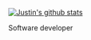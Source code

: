 [![Justin's github stats](https://github-readme-stats.vercel.app/api?username=vunderkind)](https://github.com/vunderkind)

Software developer
<!-- ![Metrics](https://metrics.lecoq.io/vunderkind?template=classic&languages=1&projects=1&achievements=1&languages.limit=8&languages.threshold=0%25&languages.colors=github&languages.sections=most-used&languages.indepth=false&languages.analysis.timeout=15&languages.categories=markup%2C%20programming&languages.recent.categories=markup%2C%20programming&languages.recent.load=300&languages.recent.days=14&projects.limit=4&projects.descriptions=false&achievements.threshold=C&achievements.secrets=true&achievements.display=detailed&achievements.limit=0&config.timezone=Africa%2FLagos)
 -->
